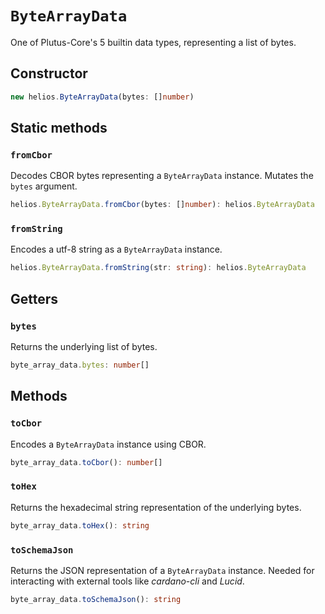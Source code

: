 # `ByteArrayData`

One of Plutus-Core's 5 builtin data types, representing a list of bytes.

## Constructor

```ts
new helios.ByteArrayData(bytes: []number)
```

## Static methods

### `fromCbor`

Decodes CBOR bytes representing a `ByteArrayData` instance. Mutates the `bytes` argument.

```ts
helios.ByteArrayData.fromCbor(bytes: []number): helios.ByteArrayData
```

### `fromString`

Encodes a utf-8 string as a `ByteArrayData` instance.

```ts
helios.ByteArrayData.fromString(str: string): helios.ByteArrayData
```

## Getters

### `bytes`

Returns the underlying list of bytes.

```ts
byte_array_data.bytes: number[]
```

## Methods

### `toCbor`

Encodes a `ByteArrayData` instance using CBOR.

```ts
byte_array_data.toCbor(): number[]
```

### `toHex`

Returns the hexadecimal string representation of the underlying bytes.

```ts
byte_array_data.toHex(): string
```

### `toSchemaJson`

Returns the JSON representation of a `ByteArrayData` instance. Needed for interacting with external tools like *cardano-cli* and *Lucid*.

```ts
byte_array_data.toSchemaJson(): string
```